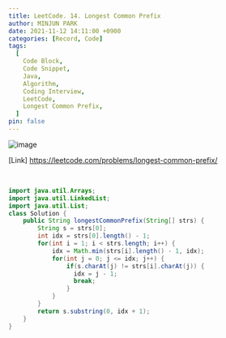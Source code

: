 ```yaml
---
title: LeetCode. 14. Longest Common Prefix
author: MINJUN PARK
date: 2021-11-12 14:11:00 +0900
categories: [Record, Code]
tags:
  [
    Code Block,
    Code Snippet,
    Java,
    Algorithm,
    Coding Interview,
    LeetCode,
    Longest Common Prefix,
  ]
pin: false
---
```


![image](https://user-images.githubusercontent.com/55131164/142044732-09788710-e771-4dff-896c-da62993ed2ee.png)

[Link] <https://leetcode.com/problems/longest-common-prefix/>

<br>

```java
import java.util.Arrays;
import java.util.LinkedList;
import java.util.List;
class Solution {
    public String longestCommonPrefix(String[] strs) {
        String s = strs[0];
        int idx = strs[0].length() - 1;
        for(int i = 1; i < strs.length; i++) {
            idx = Math.min(strs[i].length() - 1, idx);
            for(int j = 0; j <= idx; j++) {
                if(s.charAt(j) != strs[i].charAt(j)) {
                  idx = j - 1;
                  break;
                }
            }
        }
        return s.substring(0, idx + 1);
    }
}
```
